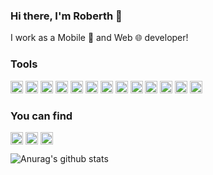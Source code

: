### Hi there, I'm Roberth 👋

I work as a Mobile 📱 and Web 🌐 developer!

### Tools
<p><img src="https://konpa.github.io/devicon/devicon.git/icons/vuejs/vuejs-original-wordmark.svg" alt="vuejs" width="20" height="20"/> <img src="https://konpa.github.io/devicon/devicon.git/icons/react/react-original-wordmark.svg" alt="react" width="20" height="20"/> <img src="https://konpa.github.io/devicon/devicon.git/icons/bootstrap/bootstrap-plain.svg" alt="bootstrap" width="20" height="20"/> <img src="https://konpa.github.io/devicon/devicon.git/icons/html5/html5-original-wordmark.svg" alt="html5" width="20" height="20"/> <img src="https://konpa.github.io/devicon/devicon.git/icons/java/java-original-wordmark.svg" alt="java" width="20" height="20"/> <img src="https://konpa.github.io/devicon/devicon.git/icons/javascript/javascript-original.svg" alt="javascript" width="20" height="20"/> <img src="https://konpa.github.io/devicon/devicon.git/icons/typescript/typescript-original.svg" alt="typescript" width="20" height="20"/> <img src="https://konpa.github.io/devicon/devicon.git/icons/laravel/laravel-plain-wordmark.svg" alt="laravel" width="20" height="20"/> <img src="https://konpa.github.io/devicon/devicon.git/icons/mongodb/mongodb-original-wordmark.svg" alt="mongodb" width="20" height="20"/> <img src="https://konpa.github.io/devicon/devicon.git/icons/mysql/mysql-original-wordmark.svg" alt="mysql" width="20" height="20"/> <img src="https://konpa.github.io/devicon/devicon.git/icons/php/php-original.svg" alt="php" width="20" height="20"/> <img src="https://konpa.github.io/devicon/devicon.git/icons/sass/sass-original.svg" alt="sass" width="20" height="20"/> <img src="https://konpa.github.io/devicon/devicon.git/icons/nodejs/nodejs-original-wordmark.svg" alt="nodejs" width="20" height="20"/></p><p align="center">
</p>

### You can find
<p>
<a href="https://dev.to/eliut98" target="blank"><img align="center" src="https://cdn.jsdelivr.net/npm/simple-icons@3.0.1/icons/dev-dot-to.svg" alt="eliut98" height="20" width="20" /></a>
<a href="https://codesandbox.com/eliut98" target="blank"><img align="center" src="https://cdn.jsdelivr.net/npm/simple-icons@3.0.1/icons/codesandbox.svg" alt="eliut98" height="20" width="20" /></a>
<a href="https://instagram.com/roberth18_02" target="blank"><img align="center" src="https://cdn.jsdelivr.net/npm/simple-icons@3.0.1/icons/instagram.svg" alt="roberth18_02" height="20" width="20" /></a>
</p>

![Anurag's github stats](https://github-readme-stats.vercel.app/api?username=eliut98&hide=["contribs"])
